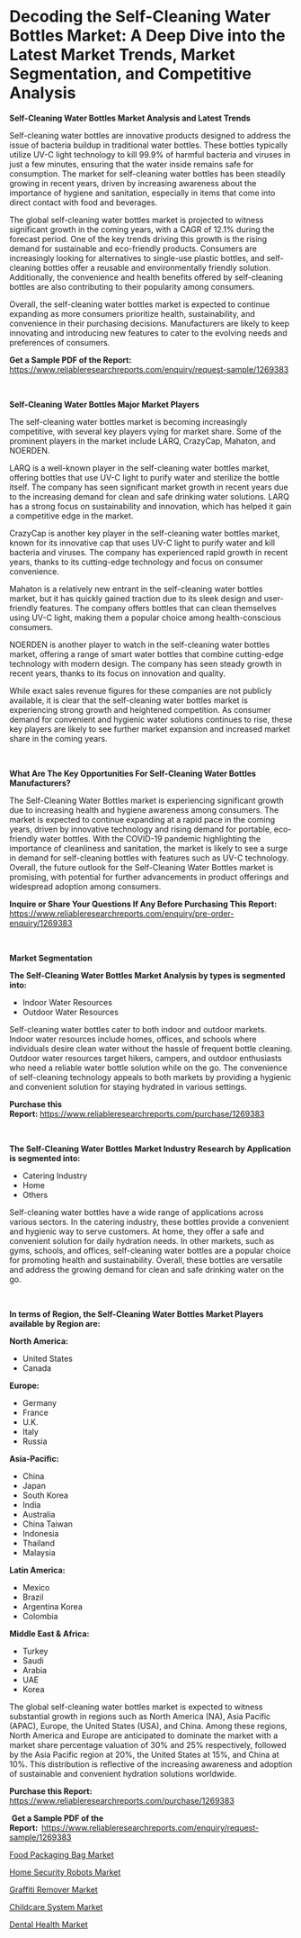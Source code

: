 <p><h1>Decoding the Self-Cleaning Water Bottles Market: A Deep Dive into the Latest Market Trends, Market Segmentation, and Competitive Analysis</h1></p><p><strong>Self-Cleaning Water Bottles Market Analysis and Latest Trends</strong></p>
<p><p>Self-cleaning water bottles are innovative products designed to address the issue of bacteria buildup in traditional water bottles. These bottles typically utilize UV-C light technology to kill 99.9% of harmful bacteria and viruses in just a few minutes, ensuring that the water inside remains safe for consumption. The market for self-cleaning water bottles has been steadily growing in recent years, driven by increasing awareness about the importance of hygiene and sanitation, especially in items that come into direct contact with food and beverages.</p><p>The global self-cleaning water bottles market is projected to witness significant growth in the coming years, with a CAGR of 12.1% during the forecast period. One of the key trends driving this growth is the rising demand for sustainable and eco-friendly products. Consumers are increasingly looking for alternatives to single-use plastic bottles, and self-cleaning bottles offer a reusable and environmentally friendly solution. Additionally, the convenience and health benefits offered by self-cleaning bottles are also contributing to their popularity among consumers.</p><p>Overall, the self-cleaning water bottles market is expected to continue expanding as more consumers prioritize health, sustainability, and convenience in their purchasing decisions. Manufacturers are likely to keep innovating and introducing new features to cater to the evolving needs and preferences of consumers.</p></p>
<p><strong>Get a Sample PDF of the Report:&nbsp;</strong> <a href="https://www.reliableresearchreports.com/enquiry/request-sample/1269383">https://www.reliableresearchreports.com/enquiry/request-sample/1269383</a></p>
<p>&nbsp;</p>
<p><strong>Self-Cleaning Water Bottles Major Market Players</strong></p>
<p><p>The self-cleaning water bottles market is becoming increasingly competitive, with several key players vying for market share. Some of the prominent players in the market include LARQ, CrazyCap, Mahaton, and NOERDEN.</p><p>LARQ is a well-known player in the self-cleaning water bottles market, offering bottles that use UV-C light to purify water and sterilize the bottle itself. The company has seen significant market growth in recent years due to the increasing demand for clean and safe drinking water solutions. LARQ has a strong focus on sustainability and innovation, which has helped it gain a competitive edge in the market.</p><p>CrazyCap is another key player in the self-cleaning water bottles market, known for its innovative cap that uses UV-C light to purify water and kill bacteria and viruses. The company has experienced rapid growth in recent years, thanks to its cutting-edge technology and focus on consumer convenience.</p><p>Mahaton is a relatively new entrant in the self-cleaning water bottles market, but it has quickly gained traction due to its sleek design and user-friendly features. The company offers bottles that can clean themselves using UV-C light, making them a popular choice among health-conscious consumers.</p><p>NOERDEN is another player to watch in the self-cleaning water bottles market, offering a range of smart water bottles that combine cutting-edge technology with modern design. The company has seen steady growth in recent years, thanks to its focus on innovation and quality.</p><p>While exact sales revenue figures for these companies are not publicly available, it is clear that the self-cleaning water bottles market is experiencing strong growth and heightened competition. As consumer demand for convenient and hygienic water solutions continues to rise, these key players are likely to see further market expansion and increased market share in the coming years.</p></p>
<p>&nbsp;</p>
<p><strong>What Are The Key Opportunities For Self-Cleaning Water Bottles Manufacturers?</strong></p>
<p><p>The Self-Cleaning Water Bottles market is experiencing significant growth due to increasing health and hygiene awareness among consumers. The market is expected to continue expanding at a rapid pace in the coming years, driven by innovative technology and rising demand for portable, eco-friendly water bottles. With the COVID-19 pandemic highlighting the importance of cleanliness and sanitation, the market is likely to see a surge in demand for self-cleaning bottles with features such as UV-C technology. Overall, the future outlook for the Self-Cleaning Water Bottles market is promising, with potential for further advancements in product offerings and widespread adoption among consumers.</p></p>
<p><strong>Inquire or Share Your Questions If Any Before Purchasing This Report:</strong> <a href="https://www.reliableresearchreports.com/enquiry/pre-order-enquiry/1269383">https://www.reliableresearchreports.com/enquiry/pre-order-enquiry/1269383</a></p>
<p>&nbsp;</p>
<p><strong>Market Segmentation</strong></p>
<p><strong>The Self-Cleaning Water Bottles Market Analysis by types is segmented into:</strong></p>
<p><ul><li>Indoor Water Resources</li><li>Outdoor Water Resources</li></ul></p>
<p><p>Self-cleaning water bottles cater to both indoor and outdoor markets. Indoor water resources include homes, offices, and schools where individuals desire clean water without the hassle of frequent bottle cleaning. Outdoor water resources target hikers, campers, and outdoor enthusiasts who need a reliable water bottle solution while on the go. The convenience of self-cleaning technology appeals to both markets by providing a hygienic and convenient solution for staying hydrated in various settings.</p></p>
<p><strong>Purchase this Report:&nbsp;</strong><a href="https://www.reliableresearchreports.com/purchase/1269383">https://www.reliableresearchreports.com/purchase/1269383</a></p>
<p>&nbsp;</p>
<p><strong>The Self-Cleaning Water Bottles Market Industry Research by Application is segmented into:</strong></p>
<p><ul><li>Catering Industry</li><li>Home</li><li>Others</li></ul></p>
<p><p>Self-cleaning water bottles have a wide range of applications across various sectors. In the catering industry, these bottles provide a convenient and hygienic way to serve customers. At home, they offer a safe and convenient solution for daily hydration needs. In other markets, such as gyms, schools, and offices, self-cleaning water bottles are a popular choice for promoting health and sustainability. Overall, these bottles are versatile and address the growing demand for clean and safe drinking water on the go.</p></p>
<p>&nbsp;</p>
<p><strong>In terms of Region, the Self-Cleaning Water Bottles Market Players available by Region are:</strong></p>
<p>
    <p> <strong> North America: </strong>
        <ul>
            <li>United States</li>
            <li>Canada</li>
        </ul>
        </p> 
    <p> <strong> Europe: </strong>
        <ul>
            <li>Germany</li>
            <li>France</li>
            <li>U.K.</li>
            <li>Italy</li>
            <li>Russia</li>
        </ul>
        </p> 
    <p> <strong> Asia-Pacific: </strong>
        <ul>
            <li>China</li>
            <li>Japan</li>
            <li>South Korea</li>
            <li>India</li>
            <li>Australia</li>
            <li>China Taiwan</li>
            <li>Indonesia</li>
            <li>Thailand</li>
            <li>Malaysia</li>
        </ul>
        </p> 
    <p> <strong> Latin America: </strong>
        <ul>
            <li>Mexico</li>
            <li>Brazil</li>
            <li>Argentina Korea</li>
            <li>Colombia</li>
        </ul>
        </p> 
    <p> <strong> Middle East & Africa: </strong>
        <ul>
            <li>Turkey</li>
            <li>Saudi</li>
            <li>Arabia</li>
            <li>UAE</li>
            <li>Korea</li>
        </ul>
    </p>
    </p>
<p><p>The global self-cleaning water bottles market is expected to witness substantial growth in regions such as North America (NA), Asia Pacific (APAC), Europe, the United States (USA), and China. Among these regions, North America and Europe are anticipated to dominate the market with a market share percentage valuation of 30% and 25% respectively, followed by the Asia Pacific region at 20%, the United States at 15%, and China at 10%. This distribution is reflective of the increasing awareness and adoption of sustainable and convenient hydration solutions worldwide.</p></p>
<p><strong>Purchase this Report: </strong><a href="https://www.reliableresearchreports.com/purchase/1269383">https://www.reliableresearchreports.com/purchase/1269383</a></p>
<p>&nbsp;<strong>Get a Sample PDF of the Report:&nbsp;&nbsp;</strong><a href="https://www.reliableresearchreports.com/enquiry/request-sample/1269383">https://www.reliableresearchreports.com/enquiry/request-sample/1269383</a></p>
<p><strong></strong></p>
<p><p><a href="https://medium.com/@caligoldner/food-packaging-bag-market-report-reveals-the-latest-trends-and-growth-opportunities-of-this-market-1c9579455dd1">Food Packaging Bag Market</a></p><p><a href="https://medium.com/@shivangi.reportprime/home-security-robots-market-analysis-its-cagr-market-segmentation-and-global-industry-overview-17decea4f551">Home Security Robots Market</a></p><p><a href="https://medium.com/@freedayundt/graffiti-remover-market-analysis-and-sze-forecasted-for-period-from-2024-to-2031-513c7331fecd">Graffiti Remover Market</a></p><p><a href="https://medium.com/@shivangi.reportprime/childcare-system-market-trends-and-market-analysis-forecasted-for-period-2024-2031-e54bc0af8e3e">Childcare System Market</a></p><p><a href="https://medium.com/@freedayundt/dental-health-market-size-and-market-trends-complete-industry-overview-2024-to-2031-58952ac1159b">Dental Health Market</a></p></p>